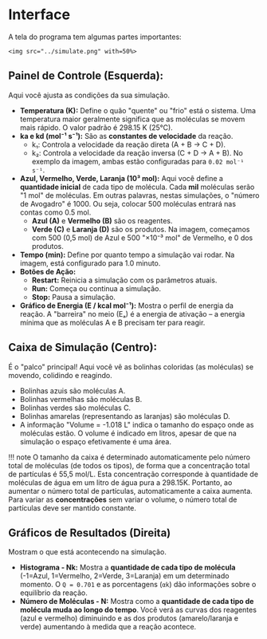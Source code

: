 # Interface

A tela do programa tem algumas partes importantes:
```@raw html
<img src="../simulate.png" with=50%>
```

## Painel de Controle (Esquerda): 

Aqui você ajusta as condições da sua simulação.

* **Temperatura (K):** Define o quão "quente" ou "frio" está o sistema. Uma temperatura maior geralmente significa que as moléculas se movem mais rápido. O valor padrão é 298.15 K (25°C).
* **ka e kd (mol⁻¹ s⁻¹):** São as **constantes de velocidade** da reação.
    * k₁: Controla a velocidade da reação direta (A + B → C + D).
    * k₂: Controla a velocidade da reação inversa (C + D → A + B). No exemplo da imagem, ambas estão configuradas para `0.02 mol⁻¹ s⁻¹`.
* **Azul, Vermelho, Verde, Laranja (10³ mol):** Aqui você define a **quantidade inicial** de cada tipo de molécula. Cada **mil** moléculas serão "1 mol" de moléculas. Em outras palavras, nestas simulações, o "número de Avogadro" é 1000. Ou seja, colocar 500 moléculas entrará nas contas como 0.5 mol.
    * **Azul (A)** e **Vermelho (B)** são os reagentes.
    * **Verde (C)** e **Laranja (D)** são os produtos.
    Na imagem, começamos com 500 (0,5 mol) de Azul e 500 "×10⁻³ mol" de Vermelho, e 0 dos produtos.
* **Tempo (min):** Define por quanto tempo a simulação vai rodar. Na imagem, está configurado para 1.0 minuto.
* **Botões de Ação:**
    * **Restart:** Reinicia a simulação com os parâmetros atuais.
    * **Run:** Começa ou continua a simulação.
    * **Stop:** Pausa a simulação.
* **Gráfico de Energia (E / kcal mol⁻¹):** Mostra o perfil de energia da reação. A "barreira" no meio (Eₐ) é a energia de ativação – a energia mínima que as moléculas A e B precisam ter para reagir.

## Caixa de Simulação (Centro):

É o "palco" principal! Aqui você vê as bolinhas coloridas (as moléculas) se movendo, colidindo e reagindo.

* Bolinhas azuis são moléculas A.
* Bolinhas vermelhas são moléculas B.
* Bolinhas verdes são moléculas C.
* Bolinhas amarelas (representando as laranjas) são moléculas D.
* A informação "Volume = -1.018 L" indica o tamanho do espaço onde as moléculas estão. O volume é indicado em litros, apesar de que na simulação o espaço efetivamente é uma área. 


!!! note
    O tamanho da caixa é determinado automaticamente pelo número total de moléculas (de todos os tipos), de forma que a concentração total de partículas é 55,5 mol/L. Esta
    concentração corresponde à quantidade de moléculas de água em um litro de água pura a 298.15K. Portanto, ao aumentar o número total de partículas, automaticamente a caixa
    aumenta. Para variar as **concentrações** sem variar o volume, o número total de partículas deve ser mantido constante.

## Gráficos de Resultados (Direita)

Mostram o que está acontecendo na simulação.

* **Histograma - Nk:** Mostra a **quantidade de cada tipo de molécula** (-1=Azul, 1=Vermelho, 2=Verde, 3=Laranja) em um determinado momento. O `Q = 0.701` e as porcentagens (`αk`) dão informações sobre o equilíbrio da reação.
* **Número de Moléculas - N:** Mostra como a **quantidade de cada tipo de molécula muda ao longo do tempo**. Você verá as curvas dos reagentes (azul e vermelho) diminuindo e as dos produtos (amarelo/laranja e verde) aumentando à medida que a reação acontece.
